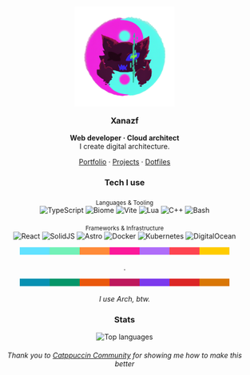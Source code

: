 <h3 align="center">
  <img src="https://github.com/Xanazf/xanazf/blob/main/assets/xanazf-neon-yinyang.png?raw=true" width="200" alt="Xanazf logo"/><br/>
  <img src="https://raw.githubusercontent.com/catppuccin/catppuccin/main/assets/misc/transparent.png" height="30" width="0px"/>
  Xanazf
  <img src="https://raw.githubusercontent.com/catppuccin/catppuccin/main/assets/misc/transparent.png" height="30" width="0px"/>
</h3>

<p align="center">
  <b>Web developer · Cloud architect</b><br/>
  I create digital architecture.
</p>

<p align="center">
  <a href="https://xanazf.github.io/">Portfolio</a>
  ·
  <a href="https://github.com/Xanazf?tab=repositories&type=source&sort=stargazers">Projects</a>
  ·
  <a href="https://github.com/Xanazf/dotfiles">Dotfiles</a>
</p>

<h3 align="center">Tech I use</h3>
<div align="center">
<p>
  <sub>Languages & Tooling</sub><br/>
  <img alt="TypeScript" src="https://img.shields.io/badge/TypeScript-090318?style=for-the-badge&logo=typescript&logoColor=61E2FF"/>
  <img alt="Biome" src="https://img.shields.io/badge/Biome-090318?style=for-the-badge&logo=biome&logoColor=61E2FF"/>
  <img alt="Vite" src="https://img.shields.io/badge/Vite-090318?style=for-the-badge&logo=vite&logoColor=FFCC00"/>
  <img alt="Lua" src="https://img.shields.io/badge/Lua-090318?style=for-the-badge&logo=lua&logoColor=FC199A"/>
  <img alt="C++" src="https://img.shields.io/badge/C++-090318?style=for-the-badge&logo=cplusplus&logoColor=FC199A"/>
  <img alt="Bash" src="https://img.shields.io/badge/Bash-090318?style=for-the-badge&logo=gnubash&logoColor=72F1B8"/>
</p>
<p>
  <sub>Frameworks & Infrastructure</sub><br/>
  <img alt="React" src="https://img.shields.io/badge/React-090318?style=for-the-badge&logo=react&logoColor=61E2FF"/>
  <img alt="SolidJS" src="https://img.shields.io/badge/SolidJS-090318?style=for-the-badge&logo=solid&logoColor=61E2FF"/>
  <img alt="Astro" src="https://img.shields.io/badge/Astro-090318?style=for-the-badge&logo=astro&logoColor=FFCC00"/>
  <img alt="Docker" src="https://img.shields.io/badge/Docker-090318?style=for-the-badge&logo=docker&logoColor=FC199A"/>
  <img alt="Kubernetes" src="https://img.shields.io/badge/Kubernetes-090318?style=for-the-badge&logo=kubernetes&logoColor=FC199A"/>
  <img alt="DigitalOcean" src="https://img.shields.io/badge/DigitalOcean-090318?style=for-the-badge&logo=digitalocean&logoColor=72F1B8"/>
</p>
</div>


<div align="center">
    <img src="https://github.com/Xanazf/xanazf/blob/main/assets/antibaryon.png?raw=true" width="420" alt="antibaryon art"/>
</div>

<p align="center">.</p>

<div align="center">
    <img src="https://github.com/Xanazf/xanazf/blob/main/assets/baryon.png?raw=true" width="420" alt="baryon art"/>
</div>

<p align="center">
  <i>I use Arch, btw.</i>
</p>

<h3 align="center">Stats</h3>
<p align="center">
  <img src="https://github-readme-stats.vercel.app/api/top-langs/?username=Xanazf&hide_progress=true&bg_color=090318&text_color=8BA7A7&icon_color=AF6DF9&title_color=61E2FF" alt="Top languages" />
</p>

<h6 align="center">
  Thank you to <a href="https://github.com/catppuccin">Catppuccin Community</a> for showing me how to make this better
</h6>
